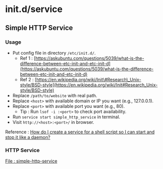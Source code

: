 # init.d/service

## Simple HTTP Service

### Usage

* Put config file in directory `/etc/init.d/`.
  * Ref 1 : [https://askubuntu.com/questions/5039/what-is-the-difference-between-etc-init-and-etc-init-d](https://askubuntu.com/questions/5039/what-is-the-difference-between-etc-init-and-etc-init-d)
  * Ref 2 : [https://en.wikipedia.org/wiki/Init\#Research\_Unix-style/BSD-style](https://en.wikipedia.org/wiki/Init#Research_Unix-style/BSD-style)
* Replace `/path/to/website` with real path.
* Replace `<host>` with available domain or IP you want \(e.g., 127.0.0.1\).
* Replace `<port>` with available port you want \(e.g., 80\).
  * Tip : Run `lsof -i :<port>` to check port availability.
* Run `service start simple_http_service` in terminal.
* Visit `http://<host>:<port>/` in browser.

Reference : [How do I create a service for a shell script so I can start and stop it like a daemon?](https://unix.stackexchange.com/questions/236084/how-do-i-create-a-service-for-a-shell-script-so-i-can-start-and-stop-it-like-a-d)

### HTTP Service

[File : simple-http-service](https://github.com/IceHe/lib/tree/4e6b7c73229e0e23ff9d6acf7f2ba61d9dacec30/snips/init.d/simple-http-service/README.md)

